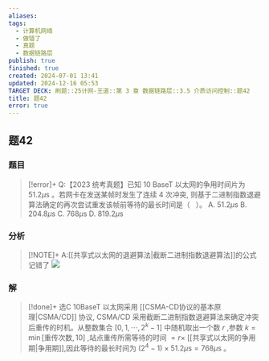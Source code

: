 ```yaml
---
aliases: 
tags:
  - 计算机网络
  - 做错了
  - 真题
  - 数据链路层
publish: true
finished: true
created: 2024-07-01 13:41
updated: 2024-12-16 05:53
TARGET DECK: 刷题::25计网-王道::第 3 章 数据链路层::3.5 介质访问控制::题42
title: 题42
error: true
---
```

## 题42
### 题目
> [!error]+
> Q:【2023 统考真题】已知 10 BaseT 以太网的争用时间片为 ${51.2\mu }\mathrm{s}$ 。若网卡在发送某帧时发生了连续 4 次冲突, 则基于二进制指数退避算法确定的再次尝试重发该帧前等待的最长时间是（ $\;$ ）。
> A. ${51.2\mu }\mathrm{s}$ B. ${204.8\mu }\mathrm{s}$ C. ${768\mu }\mathrm{s}$ D. ${819.2\mu }\mathrm{s}$
### 分析
> [!NOTE]+
> A:[[共享式以太网的退避算法|截断二进制指数退避算法]]的公式记错了
> ![](https://img.hwenyi.tech/202407180120094.webp)
### 解
> [!done]+
> 选C
> 10BaseT 以太网采用 [[CSMA-CD协议的基本原理|CSMA/CD]] 协议, CSMA/CD 采用截断二进制指数退避算法来确定冲突后重传的时机。从整数集合 $\lbrack  {0,1,\cdots ,{2}^{k} - 1}\rbrack$ 中随机取出一个数 $r$ ,参数 $k = \min \lbrack  {\text{重传次数},{10}}\rbrack$ ,站点重传所需等待的时间 $= r \times$ [[共享式以太网的争用期|争用期]],因此等待的最长时间为 $( {{2}^{4} - 1})  \times  {51.2\mu }\mathrm{s} = {768\mu }\mathrm{s}$ 。
